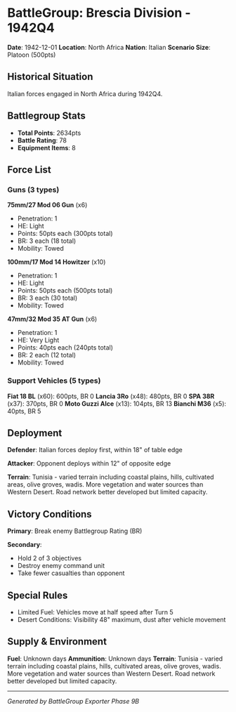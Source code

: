 # BattleGroup: Brescia Division - 1942Q4

**Date**: 1942-12-01
**Location**: North Africa
**Nation**: Italian
**Scenario Size**: Platoon (500pts)

## Historical Situation

Italian forces engaged in North Africa during 1942Q4.

## Battlegroup Stats

- **Total Points**: 2634pts
- **Battle Rating**: 78
- **Equipment Items**: 8

## Force List

### Guns (3 types)

**75mm/27 Mod 06 Gun** (x6)
- Penetration: 1
- HE: Light
- Points: 50pts each (300pts total)
- BR: 3 each (18 total)
- Mobility: Towed

**100mm/17 Mod 14 Howitzer** (x10)
- Penetration: 1
- HE: Light
- Points: 50pts each (500pts total)
- BR: 3 each (30 total)
- Mobility: Towed

**47mm/32 Mod 35 AT Gun** (x6)
- Penetration: 1
- HE: Very Light
- Points: 40pts each (240pts total)
- BR: 2 each (12 total)
- Mobility: Towed

### Support Vehicles (5 types)

**Fiat 18 BL** (x60): 600pts, BR 0
**Lancia 3Ro** (x48): 480pts, BR 0
**SPA 38R** (x37): 370pts, BR 0
**Moto Guzzi Alce** (x13): 104pts, BR 13
**Bianchi M36** (x5): 40pts, BR 5

## Deployment

**Defender**: Italian forces deploy first, within 18" of table edge

**Attacker**: Opponent deploys within 12" of opposite edge

**Terrain**: Tunisia - varied terrain including coastal plains, hills, cultivated areas, olive groves, wadis. More vegetation and water sources than Western Desert. Road network better developed but limited capacity.

## Victory Conditions

**Primary**: Break enemy Battlegroup Rating (BR)

**Secondary**:
- Hold 2 of 3 objectives
- Destroy enemy command unit
- Take fewer casualties than opponent

## Special Rules

- Limited Fuel: Vehicles move at half speed after Turn 5
- Desert Conditions: Visibility 48" maximum, dust after vehicle movement

## Supply & Environment

**Fuel**: Unknown days
**Ammunition**: Unknown days
**Terrain**: Tunisia - varied terrain including coastal plains, hills, cultivated areas, olive groves, wadis. More vegetation and water sources than Western Desert. Road network better developed but limited capacity.

---

*Generated by BattleGroup Exporter Phase 9B*
